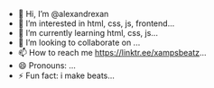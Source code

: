 - 👋 Hi, I’m @alexandrexan
- 👀 I’m interested in html, css, js, frontend...
- 🌱 I’m currently learning html, css, js...
- 💞️ I’m looking to collaborate on ...
- 📫 How to reach me https://linktr.ee/xampsbeatz...
- 😄 Pronouns: ...
- ⚡ Fun fact: i make beats...

<!---
alexandrexan/alexandrexan is a ✨ special ✨ repository because its `README.md` (this file) appears on your GitHub profile.
You can click the Preview link to take a look at your changes.
--->
